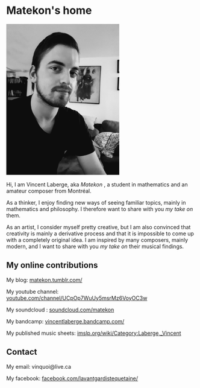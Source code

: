 <html>

<head>
</head>

<body>

<p><h1>Matekon's home</h1></p>

<img src="20180817_203058.jpg" height="400">

<p>Hi, I am Vincent Laberge, aka <i> Matekon </i>, a student in mathematics and an amateur composer from Montréal.</p>

<p>As a thinker, I enjoy finding new ways of seeing familiar topics, mainly in mathematics and philosophy.
 I therefore want to share with you <i>my take on</i> them.</p>

<p>As an artist, I consider myself pretty creative, but I am also convinced that creativity is mainly a derivative process
 and that it is impossible to come up with a completely original idea. I am inspired by many composers, mainly 
modern, and I want to share with you <i>my take on</i> their musical findings.</p>

<h2> My online contributions </h2>

<p> My blog: <a href="https://matekon.tumblr.com/" target="_blank"> matekon.tumblr.com/ </a></p>

<p>My youtube channel: <a href="https://www.youtube.com/channel/UCpOp7WuUy5msrMz6VoyOC3w" target="_blank"> 
youtube.com/channel/UCpOp7WuUy5msrMz6VoyOC3w </a></p>

<p>My soundcloud : <a href="https://soundcloud.com/matekon" target="_blank"> soundcloud.com/matekon </a></p>

<p>My bandcamp: <a href="https://vincentlaberge.bandcamp.com/" target="_blank"> vincentlaberge.bandcamp.com/ </a></p>

<p> My published music sheets: <a href="https://imslp.org/wiki/Category:Laberge,_Vincent" target="_blank"> imslp.org/wiki/Category:Laberge,_Vincent </a></p>

<h2> Contact </h2>

<p>My email: vinquoi@live.ca</p>
<p>My facebook: <a href="https://www.facebook.com/lavantgardistequetaine/" target="_blank"> facebook.com/lavantgardistequetaine/ </a></p>


</body>

</html>
